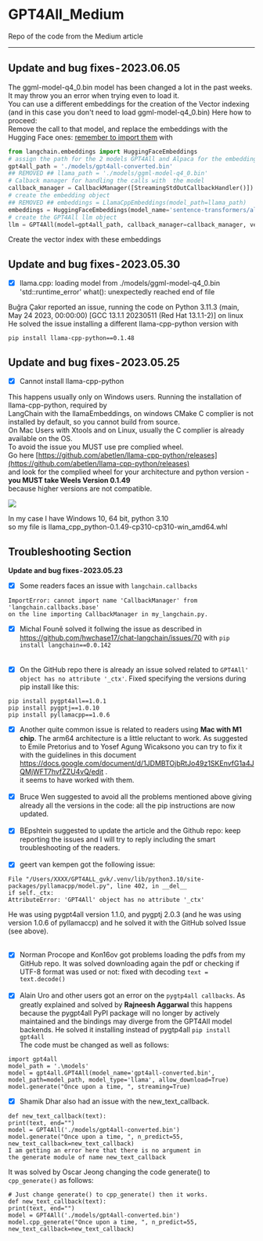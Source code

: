 # GPT4All_Medium
Repo of the code from the Medium article


---
## Update and bug fixes - 2023.06.05
The ggml-model-q4_0.bin model has been changed a lot in the past weeks. <br>It may throw you an error when trying even to load it.<br> 
You can use a different embeddings for the creation of the Vector indexing (and in this case you don't need to load ggml-model-q4_0.bin)
Here how to proceed:<br>
Remove the call to that model, and replace the embeddings with the Hugging Face ones: <u>remember to import them</u> with 
```python
from langchain.embeddings import HuggingFaceEmbeddings
# assign the path for the 2 models GPT4All and Alpaca for the embeddings 
gpt4all_path = './models/gpt4all-converted.bin' 
## REMOVED ## llama_path = './models/ggml-model-q4_0.bin' 
# Calback manager for handling the calls with  the model
callback_manager = CallbackManager([StreamingStdOutCallbackHandler()])
# create the embedding object
## REMOVED ## embeddings = LlamaCppEmbeddings(model_path=llama_path)
embeddings = HuggingFaceEmbeddings(model_name='sentence-transformers/all-MiniLM-L6-v2')
# create the GPT4All llm object
llm = GPT4All(model=gpt4all_path, callback_manager=callback_manager, verbose=True)
```
Create the vector index with these embeddings

 ## Update and bug fixes - 2023.05.30
- [x] llama.cpp: loading model from ./models/ggml-model-q4_0.bin 'std::runtime_error' what(): unexpectedly reached end of file

Buğra Çakır reported an issue, running the code on Python 3.11.3 (main, May 24 2023, 00:00:00) [GCC 13.1.1 20230511 (Red Hat 13.1.1-2)] on linux<br>
He solved the issue installing a different llama-cpp-python version with
```
pip install llama-cpp-python==0.1.48
```



 ## Update and bug fixes - 2023.05.25
- [x] Cannot install llama-cpp-python

This happens usually only on Windows users. Running the installation of llama-cpp-python, required by <br>
LangChain with the llamaEmbeddings, on windows CMake C complier is not installed by default, so you cannot build from source. <br>
On Mac Users with Xtools and on Linux, usually the C complier is already available on the OS. <br>
To avoid the issue you MUST use pre complied wheel. <br>
Go here [https://github.com/abetlen/llama-cpp-python/releases](https://github.com/abetlen/llama-cpp-python/releases)  <br> 
and look for the complied wheel for your architecture and python version - **you MUST take Weels Version 0.1.49**  <br>
because higher versions are not compatible. <br>

<img src="https://i.ibb.co/8j50gXw/issue-llama-cpp-Built-In-compiled-Wheels.jpg">

In  my case I have Windows 10, 64 bit, python 3.10 <br>
so my file is llama_cpp_python-0.1.49-cp310-cp310-win_amd64.whl <br>


## Troubleshooting Section
**Update and bug fixes - 2023.05.23**<br>
- [x] Some readers faces an issue with `langchain.callbacks` <br>
```
ImportError: cannot import name 'CallbackManager' from 'langchain.callbacks.base' 
on the line importing CallbackManager in my_langchain.py.
```
- [x] Michal Founě solved it follwing the issue as described in https://github.com/hwchase17/chat-langchain/issues/70 with
`pip install langchain==0.0.142` <br>
<br><br>
- [x] On the GitHub repo there is already an issue solved related to `GPT4All' object has no attribute '_ctx'`. Fixed specifying the versions during pip install like this:

```
pip install pygpt4all==1.0.1 
pip install pygptj==1.0.10 
pip install pyllamacpp==1.0.6
```

- [x] Another quite common issue is related to readers using **Mac with M1 chip**. The arm64 architecture is a little reluctant to work. As suggested to Emile Pretorius and to Yosef Agung Wicaksono you can try to fix it with the guidelines in this document https://docs.google.com/document/d/1JDMBTOjbRtJo49z1SKEnvfG1a4JQMjWFT7hvfZZU4vQ/edit . <br>
it seems to have worked with them.<br><br>
- [x] Bruce Wen suggested to avoid all the problems mentioned above giving already all the versions in the code: all the pip instructions are now updated.<br><br>
- [x] BEpshtein suggested to update the article and the Github repo: keep reporting the issues and I will try to reply including the smart troubleshooting of the readers.<br><br>
- [x] geert van kempen got the following issue:
```
File "/Users/XXXX/GPT4ALL_gvk/.venv/lib/python3.10/site-packages/pyllamacpp/model.py", line 402, in __del__
if self._ctx:
AttributeError: 'GPT4All' object has no attribute '_ctx'
```
He was using pygpt4all version 1.1.0, and pygptj 2.0.3 (and he was using version 1.0.6 of pyllamaccp) and he solved it with the GitHub solved Issue (see above).<br><br>
- [x] Norman Procope and Kon16ov got problems loading the pdfs from my GitHub repo. It was solved downloading again the pdf or checking if UTF-8 format was used or not: fixed with decoding `text = text.decode()` <br><br>
- [x] Alain Uro and other users got an error on the `pygtp4all callbacks`. As greatly explained and solved by **Rajneesh Aggarwal** this happens because the pygpt4all PyPI package will no longer by actively maintained and the bindings may diverge from the GPT4All model backends. He solved it installing instead of pygtp4all `pip install gpt4all` <br>
The code must be changed as well as follows:
```
import gpt4all
model_path = '.\models'
model = gpt4all.GPT4All(model_name='gpt4all-converted.bin', model_path=model_path, model_type='llama', allow_download=True)
model.generate("Once upon a time, ", streaming=True)
```
- [x] Shamik Dhar also had an issue with the new_text_callback.
```
def new_text_callback(text):
print(text, end="")
model = GPT4All('./models/gpt4all-converted.bin')
model.generate("Once upon a time, ", n_predict=55, new_text_callback=new_text_callback)
I am getting an error here that there is no argument in 
the generate module of name new_text_callback
```
It was solved by Oscar Jeong changing the code generate() to `cpp_generate()` as follows:
```
# Just change generate() to cpp_generate() then it works.
def new_text_callback(text):
print(text, end="")
model = GPT4All('./models/gpt4all-converted.bin')
model.cpp_generate("Once upon a time, ", n_predict=55, new_text_callback=new_text_callback)
```


